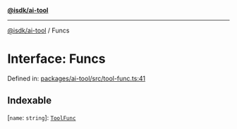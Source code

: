 [**@isdk/ai-tool**](../README.md)

***

[@isdk/ai-tool](../globals.md) / Funcs

# Interface: Funcs

Defined in: [packages/ai-tool/src/tool-func.ts:41](https://github.com/isdk/ai-tool.js/blob/83a1524a1644365964efc043a7a7991d8fd46b49/src/tool-func.ts#L41)

## Indexable

\[`name`: `string`\]: [`ToolFunc`](../classes/ToolFunc.md)
